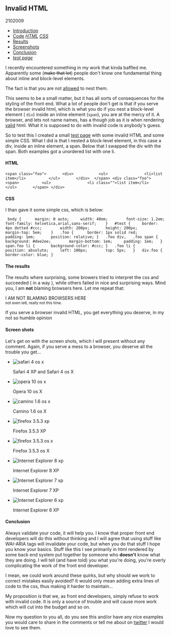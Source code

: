 <article><h1>Invalid HTML</h1><time><span class="day">2</span><span class="month">10</span><span class="year">2009</span></time>	<ul><li><a href="#intro-ih">Introduction</a></li><li><a href="#code-ih">Code</a> <em><a href="#code-html-ih">HTML</a> <a href="#code-css-ih">CSS</a></em></li><li><a href="#results-ih">Results</a></li><li><a href="#img-ih">Screenshots</a></li><li><a href="#conclusion-ih">Conclusion</a></li><li><em><a href="files/invalidhtml/invalid.htm">test page</a></em></li></ul>		<p id="intro-ih">I recently encountered something in my work that kinda baffled me. Apparently some (<del>make that lot</del>) people don't know one fundamental thing about inline and block-level elements.</p><p class="announce">The fact is that you are not <a href="http://www.w3.org/TR/html401/struct/global.html#h-7.5.3">allowed</a> to nest them.</p>		<p>This seems to be a small matter, but it has all sorts of consequences for the styling of the front end. What a lot of people don't get is that if you serve the browser invalid html, which is what you do if you nest a block-level element ( <code>div</code>) inside an inline element (<code>span</code>), you are at the mercy of it. A browser, and lets not name names, has a though job as it is when rendering <a href="http://validator.w3.org">valid</a> html. What it is supposed to do with invalid code is anybody's guess.</p>		<p id="code-ih">So to test this I created a small <a href="files/invalidhtml/invalid.htm">test page</a> with some invalid HTML and some simple CSS. What I did is that I nested a block-level element, in this case a div, inside an inline element, a span. Below that I swapped the div with the span. Both examples got a unordered list with one li.</p>		<h4 id="code-html-ih">HTML</h4>		<pre><code>&#60;span class="foo"&#62;		&#60;div&#62;			&#60;ul&#62;				&#60;li&#62;list item&#60;/li&#62;			&#60;/ul&#62;		&#60;/div&#62;	&#60;/span&#62;	&#60;div class="foo"&#62;		&#60;span&#62;			&#60;ul&#62;				&#60;li class=""&#62;list item&#60;/li&#62;			&#60;/ul&#62;		&#60;/span&#62;	&#60;/div&#62;</code></pre>		<h4 id="code-css-ih">CSS</h4>		<p>I than gave it some simple css, which is below:</p>	<pre><code>	body {		margin: 0 auto;		width: 40em;		font-size: 1.2em;		font-family: helvetica,arial,sans-serif;	}	#test {		border: 4px dotted #ccc;		width: 200px;		height: 200px;		margin-top: 5em;	}	.foo {		border: 1px solid red;		padding: 1em;		position: relative;	}	.foo div,	.foo span {		background: #dee2ee;		margin-bottom: 1em;		padding: 1em;	}	span.foo li {		background-color: #ccc;	}	.foo li {		position: absolute;		left: 100px;		top: 5px;	}	div.foo {		border-color: blue;	}	</code></pre>	<h4 id="results-ih">The results</h4>	<p>The results where surprising, some browers tried to interpret the css and succeeded ( in a way ), while others failed in nice and surprising ways. Mind you, I am <strong>not</strong> blaming browsers here. Let me repeat that:</p>	<p class="announce">I AM NOT BLAMING BROWSERS HERE<br><small>not even ie6, really not this time.</small></p><p>If you serve a browser invalid HTML, you get everything you deserve, in my not so humble opinion</p><h4 id="img-ih">Screen shots</h4><p>Let's get on with the screen shots, which I will present without any comment. Again, if you serve a mess to a browser, you deserve all the trouble you get...</p>	<ul class="screenshots">		<!--li><img src="files/invalidhtml/img/saf4xp.png" alt="safari 4 xp"><p></p></li-->		<li><img src="files/invalidhtml/img/saf4osx.png" alt="safari 4 os x"><p>Safari 4 XP and Safari 4 os X</p></li>		<li><img src="files/invalidhtml/img/op10osx.png" alt="opera 10 os x"><p>Opera 10 os X</p></li>		<li><img src="files/invalidhtml/img/ca16osx.png" alt="camino 1.6 os x"><p>Camino 1.6 os X</p></li>		<li><img src="files/invalidhtml/img/ff35xp.png" alt="firefox 3.5.3 xp"><p>Firefox 3.5.3 XP</p></li>		<li><img src="files/invalidhtml/img/ff35osx.png" alt="firefox 3.5.3 os x"><p>Firefox 3.5.3 os X</p></li>		<li><img src="files/invalidhtml/img/ie8xp.png" alt="Internet Explorer 8 xp"><p>Internet Explorer 8 XP</p></li>		<li><img src="files/invalidhtml/img/ie7xp.png" alt="Internet Explorer 7 xp"><p>Internet Explorer 7 XP</p></li>		<li><img src="files/invalidhtml/img/ie6xp.png" alt="Internet Explorer 6 xp"><p>Internet Explorer 6 XP</p></li>	</ul>	<h4 id="conclusion-ih">Conclusion</h4>	<p>Always validate your code, it will help you. I know that proper front end developers will do this without thinking and I will agree that using stuff like WAI-ARIA tags will invalidate your code, but when you do that stuff I hope you know your basics. Stuff like this I see primarily in html rendered by some back end system put together by someone who <strong>doesn't</strong> know what they are doing. I will tell (and have told) you what you're doing, you're overly complicating the work of the front end developer.</p><p>I mean, we could work around these quirks, but why should we work to correct mistakes easily avoided? It would only mean adding extra lines of code to the css, thus making it harder to maintain...</p><p>My proposition is that we, as front end developers, simply refuse to work with invalid code. It is only a source of trouble and will cause more work which will cut into the budget and so on.<p>Now my question to you all, do you see this and/or have any nice examples you would care to share in the comments or tell me about on <a href="http://twitter.com/wnas" title="And YES, you should follow me, shameless plug.">twitter</a> I would love to see them.</p></article>